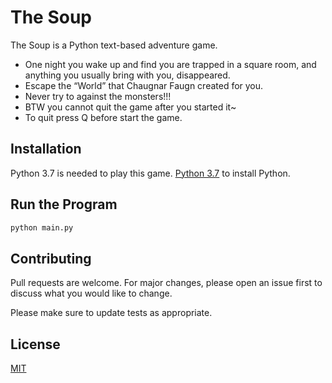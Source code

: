 # The Soup

The Soup is a Python text-based adventure game.

* One night you wake up and find you are trapped in a square room, and anything you usually bring with you, disappeared.
* Escape the “World” that Chaugnar Faugn created for you.
* Never try to against the monsters!!!
* BTW you cannot quit the game after you started it~
* To quit press Q before start the game. 
## Installation

Python 3.7 is needed to play this game. [Python 3.7](https://www.python.org/downloads/) to install Python.


## Run the Program

```python
python main.py
```

## Contributing
Pull requests are welcome. For major changes, please open an issue first to discuss what you would like to change.

Please make sure to update tests as appropriate.

## License
[MIT](https://choosealicense.com/licenses/mit/)
